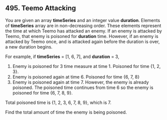## 495.  Teemo Attacking
You are given an array **timeSeries** and an integer value **duration**.
Elements of **timeSeries** array are in non-decreasing order. 
These elements represent the time at which Teemo has attacked an enemy. If an enemy is attacked by Teemo, that enemy is poisoned for **duration** time.
However, if an enemy is attacked by Teemo once, and is attacked again before the duration is over, a new duration begins. 

For example, if **timeSeries** = [1, 6, 7], and **duration** = 3,
1. Enemy is poisoned for 3 time measure at time 1. Poisoned for time {1, 2, 3}.
2. Enemy is poisoned again at time 6. Poisoned for time {6, 7, 8}
3. Enemy is poisoned again at time 7. However, the enemy is already poisoned. The poisoned time continues from time 6 so the enemy is poisoned for time {6, 7, 8, 9}.

Total poisoned time is {1, 2, 3, 6, 7, 8, 9}, which is 7.

Find the total amount of time the enemy is being poisoned.
